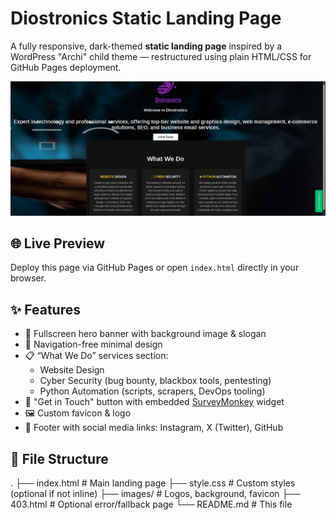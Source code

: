 # Diostronics Static Landing Page

A fully responsive, dark-themed **static landing page** inspired by a WordPress "Archi" child theme — restructured using plain HTML/CSS for GitHub Pages deployment.

![Preview](images/screenshot.png)

## 🌐 Live Preview

Deploy this page via GitHub Pages or open `index.html` directly in your browser.

## ✨ Features

- 🎨 Fullscreen hero banner with background image & slogan
- 🧭 Navigation-free minimal design
- 📋 “What We Do” services section:
  - Website Design
  - Cyber Security (bug bounty, blackbox tools, pentesting)
  - Python Automation (scripts, scrapers, DevOps tooling)
- 📮 "Get in Touch" button with embedded [SurveyMonkey](https://www.surveymonkey.com/) widget
- 🖼️ Custom favicon & logo
- 🔗 Footer with social media links: Instagram, X (Twitter), GitHub

## 📁 File Structure

.
├── index.html # Main landing page
├── style.css # Custom styles (optional if not inline)
├── images/ # Logos, background, favicon
├── 403.html # Optional error/fallback page
└── README.md # This file

